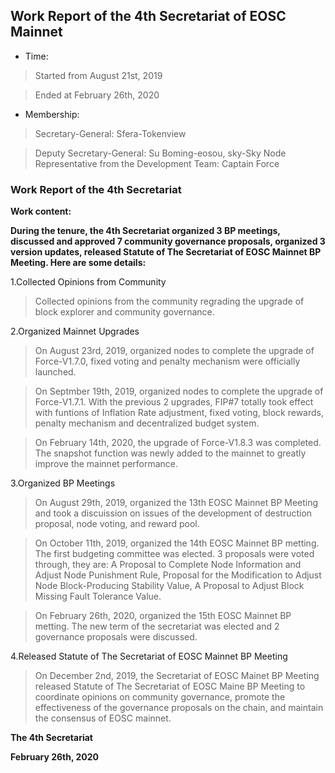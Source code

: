 ## Work Report of the 4th Secretariat of EOSC Mainnet

- Time:

>	Started from August 21st, 2019

>	Ended at February 26th, 2020


- Membership:

> Secretary-General: Sfera-Tokenview

> Deputy Secretary-General: Su Boming-eosou, sky-Sky Node
> Representative from the Development Team: Captain Force


### Work Report of the 4th Secretariat
**Work content:**

**During the tenure, the 4th Secretariat organized 3 BP meetings, discussed and approved 7 community governance proposals, organized 3 version updates, released Statute of The Secretariat of EOSC Mainnet BP Meeting. 
Here are some details:**


1.Collected Opinions from Community

> Collected opinions from the community regrading the upgrade of block explorer and community governance.


2.Organized Mainnet Upgrades

> On August 23rd, 2019, organized nodes to complete the upgrade of Force-V1.7.0, fixed voting and penalty mechanism were officially launched.

> On Septmber 19th, 2019, organized nodes to complete the upgrade of Force-V1.7.1. With the previous 2 upgrades, FIP#7 totally took effect with funtions of Inflation Rate adjustment, fixed voting, block rewards, penalty mechanism and decentralized budget system.

>On February 14th, 2020, the upgrade of Force-V1.8.3 was completed. The snapshot function was newly added to the mainnet to greatly improve the mainnet performance.

3.Organized BP Meetings

> On August 29th, 2019, organized the 13th EOSC Mainnet BP Meeting and took a discuission on issues of the development of destruction proposal, node voting, and reward pool.

> On October 11th, 2019, organized the 14th EOSC Mainnet BP metting. The first budgeting committee was elected. 3 proposals were voted through, they are: A Proposal to Complete Node Information and Adjust Node Punishment Rule, Proposal for the Modification to Adjust Node Block-Producing Stability Value, A Proposal to Adjust Block Missing Fault Tolerance Value.


> On February 26th, 2020, organized the 15th EOSC Mainnet BP metting. The new term of the secretariat was elected and 2 governance proposals were discussed.

4.Released Statute of The Secretariat of EOSC Mainnet BP Meeting

> On December 2nd, 2019, the Secretariat of EOSC Mainet BP Meeting released Statute of The Secretariat of EOSC Maine BP Meeting to coordinate opinions on community governance, promote the effectiveness of the governance proposals on the chain, and maintain the consensus of EOSC mainnet.


**The 4th Secretariat**

**February 26th, 2020**
